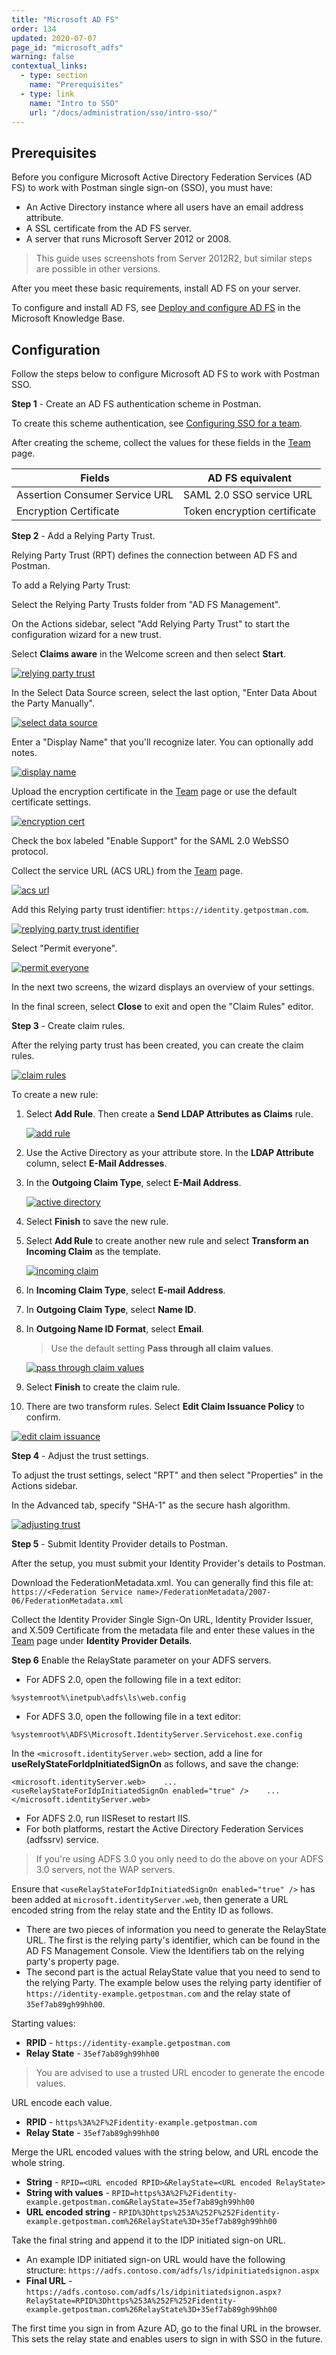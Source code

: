```yaml
---
title: "Microsoft AD FS"
order: 134
updated: 2020-07-07
page_id: "microsoft_adfs"
warning: false
contextual_links:
  - type: section
    name: "Prerequisites"
  - type: link
    name: "Intro to SSO"
    url: "/docs/administration/sso/intro-sso/"
---
```



## Prerequisites

Before you configure Microsoft Active Directory Federation Services (AD FS) to work with Postman single sign-on (SSO), you must have:

* An Active Directory instance where all users have an email address attribute.
* A SSL certificate from the AD FS server.
* A server that runs Microsoft Server 2012 or 2008.

> This guide uses screenshots from Server 2012R2, but similar steps are possible in other versions.

After you meet these basic requirements, install AD FS on your server.

To configure and install AD FS, see [Deploy and configure AD FS](https://docs.microsoft.com/en-us/previous-versions/dynamicscrm-2016/deployment-administrators-guide/gg188612(v=crm.8)) in the Microsoft Knowledge Base.

## Configuration

Follow the steps below to configure Microsoft AD FS to work with Postman SSO.

**Step 1** - Create an AD FS authentication scheme in Postman.

To create this scheme authentication, see [Configuring SSO for a team](/docs/administration/sso/admin-sso/).

After creating the scheme, collect the values for these fields in the [Team](https://app.getpostman.com/dashboard/teams) page.

| Fields   | AD FS equivalent |
| ------------- | ------------- |
| Assertion Consumer Service URL  |  SAML 2.0 SSO service URL  |
| Encryption Certificate   | Token encryption certificate  |

**Step 2** - Add a Relying Party Trust.

Relying Party Trust (RPT) defines the connection between AD FS and Postman.

To add a Relying Party Trust:

  Select the Relying Party Trusts folder from "AD FS Management".

  On the Actions sidebar, select "Add Relying Party Trust" to start the configuration wizard for a new trust.

  Select **Claims aware** in the Welcome screen and then select **Start**.

[![relying party trust](https://assets.postman.com/postman-docs/ENT-Relying-Party-Trust.png)](https://assets.postman.com/postman-docs/ENT-Relying-Party-Trust.png)

   In the Select Data Source screen, select the last option, "Enter Data About the Party Manually".

[![select data source](https://assets.postman.com/postman-docs/ENT-Enter-Data-About-Party-Manually.jpeg)](https://assets.postman.com/postman-docs/ENT-Enter-Data-About-Party-Manually.jpeg)

   Enter a "Display Name" that you'll recognize later. You can optionally add notes.

[![display name](https://assets.postman.com/postman-docs/ENT-display-name.jpeg)](https://assets.postman.com/postman-docs/ENT-display-name.jpeg)

   Upload the encryption certificate in the [Team](https://app.getpostman.com/dashboard/teams) page or use the default certificate settings.

[![encryption cert](https://assets.postman.com/postman-docs/ENT-configure-cert.jpeg)](https://assets.postman.com/postman-docs/ENT-configure-cert.jpeg)

   Check the box labeled "Enable Support" for the SAML 2.0 WebSSO protocol.

   Collect the service URL (ACS URL) from the [Team](https://app.getpostman.com/dashboard/teams) page.

[![acs url](https://assets.postman.com/postman-docs/ENT-ACS-URL.jpeg)](https://assets.postman.com/postman-docs/ENT-ACS-URL.jpeg)

   Add this Relying party trust identifier: `https://identity.getpostman.com`.

[![replying party trust identifier](https://assets.postman.com/postman-docs/ENT-Relying-party-trust-identifier.jpeg)](https://assets.postman.com/postman-docs/ENT-Relying-party-trust-identifier.jpeg)

   Select "Permit everyone".

[![permit everyone](https://assets.postman.com/postman-docs/ENT-Permit-everyone.jpeg)](https://assets.postman.com/postman-docs/ENT-Permit-everyone.jpeg)

In the next two screens, the wizard displays an overview of your settings.

In the final screen, select **Close** to exit and open the "Claim Rules" editor.

**Step 3** - Create claim rules.

After the relying party trust has been created, you can create the claim rules.

[![claim rules](https://assets.postman.com/postman-docs/ENT-claim-rules.jpeg)](https://assets.postman.com/postman-docs/ENT-claim-rules.jpeg)

To create a new rule:

1. Select **Add Rule**. Then create a **Send LDAP Attributes as Claims** rule.

    [![add rule](https://assets.postman.com/postman-docs/ENT-Add-Rule.jpeg)](https://assets.postman.com/postman-docs/ENT-Add-Rule.jpeg)

1. Use the Active Directory as your attribute store. In the **LDAP Attribute** column, select **E-Mail Addresses**.
1. In the **Outgoing Claim Type**, select **E-Mail Address**.

    [![active directory](https://assets.postman.com/postman-docs/ENT-Active-Directory.jpeg)](https://assets.postman.com/postman-docs/ENT-Active-Directory.jpeg)

1. Select **Finish** to save the new rule.
1. Select **Add Rule** to create another new rule and select **Transform an Incoming Claim** as the template.

    [![incoming claim](https://assets.postman.com/postman-docs/ENT-Transform-Incoming-Claim.jpeg)](https://assets.postman.com/postman-docs/ENT-Transform-Incoming-Claim.jpeg)

1. In **Incoming Claim Type**, select **E-mail Address**.
1. In **Outgoing Claim Type**, select **Name ID**.
1. In **Outgoing Name ID Format**, select **Email**.

    > Use the default setting **Pass through all claim values**.

    [![pass through claim values](https://assets.postman.com/postman-docs/ENT-Pass-through-all-claim-values.jpeg)](https://assets.postman.com/postman-docs/ENT-Pass-through-all-claim-values.jpeg)

1. Select **Finish** to create the claim rule.
1. There are two transform rules. Select **Edit Claim Issuance Policy** to confirm.

[![edit claim issuance](https://assets.postman.com/postman-docs/ENT-Edit-Claim-Issuance-Policy.jpeg)](https://assets.postman.com/postman-docs/ENT-Edit-Claim-Issuance-Policy.jpeg)

**Step 4** - Adjust the trust settings.

To adjust the trust settings, select "RPT" and then select "Properties" in the Actions sidebar.

In the Advanced tab, specify "SHA-1" as the secure hash algorithm.

[![adjusting trust](https://assets.postman.com/postman-docs/ENT-Adjusting-trust-settings.jpeg)](https://assets.postman.com/postman-docs/ENT-Adjusting-trust-settings.jpeg)

**Step 5** - Submit Identity Provider details to Postman.

After the setup, you must submit your Identity Provider's details to Postman.

Download the FederationMetadata.xml. You can generally find this file at: `https://<Federation Service name>/FederationMetadata/2007-06/FederationMetadata.xml`

Collect the Identity Provider Single Sign-On URL, Identity Provider Issuer, and X.509 Certificate from the metadata file and enter these values in the [Team](https://app.getpostman.com/dashboard/teams) page under **Identity Provider Details**.

**Step 6** Enable the RelayState parameter on your ADFS servers.

* For ADFS 2.0, open the following file in a text editor:

```shell
%systemroot%\inetpub\adfs\ls\web.config
```

* For ADFS 3.0, open the following file in a text editor:

```shell
%systemroot%\ADFS\Microsoft.IdentityServer.Servicehost.exe.config
```

In the `<microsoft.identityServer.web>` section, add a line for __useRelyStateForIdpInitiatedSignOn__ as follows, and save the change:

```shell
<microsoft.identityServer.web>    ... <useRelayStateForIdpInitiatedSignOn enabled="true" />    ...</microsoft.identityServer.web>
```

* For ADFS 2.0, run IISReset to restart IIS.
* For both platforms, restart the Active Directory Federation Services (adfssrv) service.

> If you're using ADFS 3.0 you only need to do the above on your ADFS 3.0 servers, not the WAP servers.

Ensure that `<useRelayStateForIdpInitiatedSignOn enabled="true" />` has been added at `microsoft.identityServer.web`, then generate a URL encoded string from the relay state and the Entity ID as follows.

* There are two pieces of information you need to generate the RelayState URL. The first is the relying party's identifier, which can be found in the AD FS Management Console. View the Identifiers tab on the relying party's property page.
* The second part is the actual RelayState value that you need to send to the relying Party. The example below uses the relying party identifier of `https://identity-example.getpostman.com` and the relay state of `35ef7ab89gh99hh00`.

Starting values:

* **RPID** - `https://identity-example.getpostman.com`
* **Relay State** - `35ef7ab89gh99hh00`

> You are advised to use a trusted URL encoder to generate the encode values.

URL encode each value.

* **RPID** - `https%3A%2F%2Fidentity-example.getpostman.com`
* **Relay State** - `35ef7ab89gh99hh00`

Merge the URL encoded values with the string below, and URL encode the whole string.

* **String** - `RPID=<URL encoded RPID>&RelayState=<URL encoded RelayState>`
* **String with values** - `RPID=https%3A%2F%2Fidentity-example.getpostman.com&RelayState=35ef7ab89gh99hh00`
* **URL encoded string** - `RPID%3Dhttps%253A%252F%252Fidentity-example.getpostman.com%26RelayState%3D+35ef7ab89gh99hh00`

Take the final string and append it to the IDP initiated sign-on URL.

* An example IDP initiated sign-on URL would have the following structure: `https://adfs.contoso.com/adfs/ls/idpinitiatedsignon.aspx`
* **Final URL** - `https://adfs.contoso.com/adfs/ls/idpinitiatedsignon.aspx?RelayState=RPID%3Dhttps%253A%252F%252Fidentity-example.getpostman.com%26RelayState%3D+35ef7ab89gh99hh00`

The first time you sign in from Azure AD, go to the final URL in the browser. This sets the relay state and enables users to sign in with SSO in the future.
